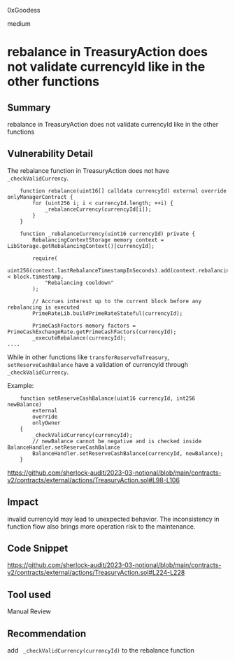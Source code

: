 0xGoodess

medium

# rebalance in TreasuryAction does not validate currencyId like in the other functions

## Summary
rebalance in TreasuryAction does not validate currencyId like in the other functions

## Vulnerability Detail
The rebalance function in TreasuryAction does not have `_checkValidCurrency`. 

```solidity
    function rebalance(uint16[] calldata currencyId) external override onlyManagerContract {
        for (uint256 i; i < currencyId.length; ++i) {
            _rebalanceCurrency(currencyId[i]);
        }
    }

    function _rebalanceCurrency(uint16 currencyId) private {
        RebalancingContextStorage memory context = LibStorage.getRebalancingContext()[currencyId];

        require(
            uint256(context.lastRebalanceTimestampInSeconds).add(context.rebalancingCooldownInSeconds) < block.timestamp, 
            "Rebalancing cooldown"
        );

        // Accrues interest up to the current block before any rebalancing is executed
        PrimeRateLib.buildPrimeRateStateful(currencyId);

        PrimeCashFactors memory factors = PrimeCashExchangeRate.getPrimeCashFactors(currencyId);
        _executeRebalance(currencyId);
....
```

While in other functions like `transferReserveToTreasury`, `setReserveCashBalance` have a validation of currencyId through `_checkValidCurrency`.

Example: 

```solidity
    function setReserveCashBalance(uint16 currencyId, int256 newBalance)
        external
        override
        onlyOwner
    {
        _checkValidCurrency(currencyId);
        // newBalance cannot be negative and is checked inside BalanceHandler.setReserveCashBalance
        BalanceHandler.setReserveCashBalance(currencyId, newBalance);
    }
```
https://github.com/sherlock-audit/2023-03-notional/blob/main/contracts-v2/contracts/external/actions/TreasuryAction.sol#L98-L106

## Impact
invalid currencyId may lead to unexpected behavior. The inconsistency in function flow also brings more operation risk to the maintenance.

## Code Snippet
https://github.com/sherlock-audit/2023-03-notional/blob/main/contracts-v2/contracts/external/actions/TreasuryAction.sol#L224-L228

## Tool used

Manual Review

## Recommendation
add ` _checkValidCurrency(currencyId)` to the rebalance function
